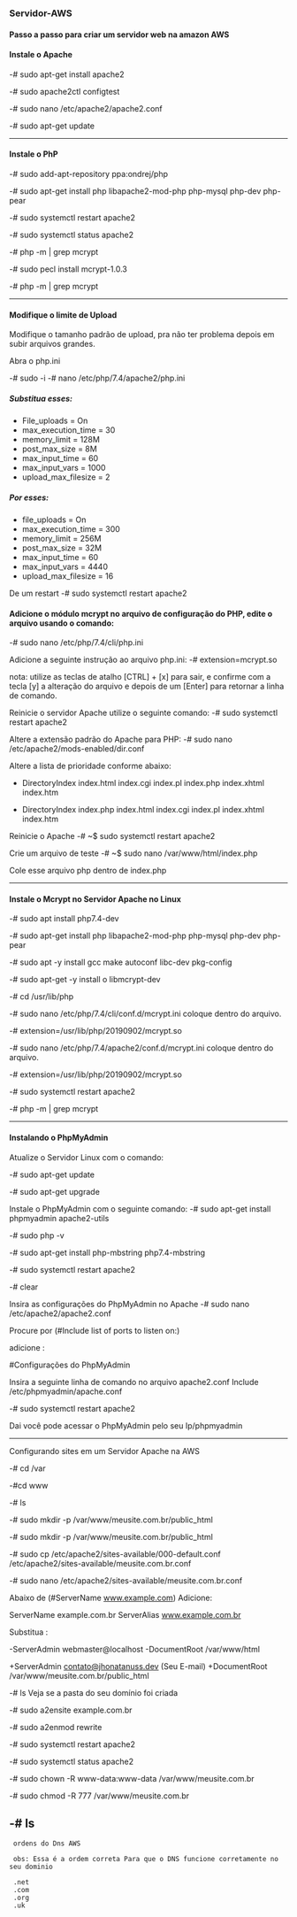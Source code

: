 ### Servidor-AWS
#### Passo a passo para criar um servidor web na amazon AWS


#### Instale o Apache
-# sudo apt-get install apache2

-# sudo apache2ctl configtest

-# sudo nano /etc/apache2/apache2.conf

-# sudo apt-get update

---------------------------------------------

 #### Instale o PhP

-# sudo add-apt-repository ppa:ondrej/php

-# sudo apt-get install php libapache2-mod-php php-mysql php-dev php-pear

-# sudo systemctl restart apache2

-# sudo systemctl status apache2

-# php -m | grep mcrypt

-# sudo pecl install mcrypt-1.0.3

-# php -m | grep mcrypt

---------------------------------------------
#### Modifique o limite de Upload

Modifique o tamanho padrão de upload, pra não ter problema depois em subir arquivos grandes.

Abra o php.ini 

-# sudo -i
-# nano /etc/php/7.4/apache2/php.ini

##### Substitua esses:
- File_uploads = On
- max_execution_time = 30
- memory_limit = 128M
- post_max_size = 8M
- max_input_time = 60
-  max_input_vars = 1000
- upload_max_filesize = 2


##### Por esses:
+ file_uploads = On
+ max_execution_time = 300
+ memory_limit = 256M
+ post_max_size = 32M
+ max_input_time = 60
+ max_input_vars = 4440
+ upload_max_filesize = 16
 
 De um restart
 -# sudo systemctl restart apache2

#### Adicione o módulo mcrypt no arquivo de configuração do PHP, edite o arquivo usando o comando:

-# sudo nano /etc/php/7.4/cli/php.ini

Adicione a seguinte instrução ao arquivo php.ini:
-# extension=mcrypt.so

nota: utilize as teclas de atalho [CTRL] + [x] para sair, e confirme com a tecla [y] a alteração do arquivo e depois de um [Enter] para retornar a linha de comando.


Reinicie o servidor Apache utilize o seguinte comando:
-# sudo systemctl restart apache2

Altere a extensão padrão do Apache para PHP:
-# sudo nano /etc/apache2/mods-enabled/dir.conf

Altere a lista de prioridade conforme abaixo:

- DirectoryIndex index.html index.cgi index.pl index.php index.xhtml index.htm
+ DirectoryIndex index.php index.html index.cgi index.pl index.xhtml index.htm

Reinicie o Apache
-# ~$ sudo systemctl restart apache2


Crie um arquivo de teste
-# ~$ sudo nano /var/www/html/index.php


Cole esse arquivo php dentro de index.php

<?php
// Mostra todas as informações, usa o padrão INFO_ALL
-# phpinfo();

//Mostra apenas informações dos módulos 
// phpinfo(8) mostra um resultado identico.
-# phpinfo(INFO_MODULES);
?>

--------------------------------------------------

#### Instale o Mcrypt no Servidor Apache no Linux
-# sudo apt install php7.4-dev

-# sudo apt-get install php libapache2-mod-php php-mysql php-dev php-pear

-# sudo apt -y install gcc make autoconf libc-dev pkg-config

-# sudo apt-get -y install o libmcrypt-dev


-# cd /usr/lib/php


-# sudo nano /etc/php/7.4/cli/conf.d/mcrypt.ini
coloque dentro do arquivo.

-# extension=/usr/lib/php/20190902/mcrypt.so


-# sudo nano /etc/php/7.4/apache2/conf.d/mcrypt.ini
coloque dentro do arquivo.

-# extension=/usr/lib/php/20190902/mcrypt.so


-# sudo systemctl restart apache2

-# php -m | grep mcrypt

---------------------------------------------

#### Instalando o PhpMyAdmin
 
 Atualize o Servidor Linux com o comando:
 
-# sudo apt-get update

-# sudo apt-get upgrade

Instale o PhpMyAdmin com o seguinte comando:
-# sudo apt-get install phpmyadmin apache2-utils

-# sudo php -v		

-# sudo apt-get install php-mbstring php7.4-mbstring

-# sudo systemctl restart apache2

-# clear

Insira as configurações do PhpMyAdmin no Apache
-# sudo nano /etc/apache2/apache2.conf

Procure por (#Include list of ports to listen on:)

adicione :

#Configurações do PhpMyAdmin

Insira a seguinte linha de comando no arquivo apache2.conf
Include /etc/phpmyadmin/apache.conf

-# sudo systemctl restart apache2

Dai você pode acessar o PhpMyAdmin pelo seu Ip/phpmyadmin

-------------------------------------------------------

Configurando sites em um Servidor Apache na AWS

-# cd /var

-#cd www

-# ls


-# sudo mkdir -p /var/www/meusite.com.br/public_html

-# sudo mkdir -p /var/www/meusite.com.br/public_html

-# sudo cp /etc/apache2/sites-available/000-default.conf /etc/apache2/sites-available/meusite.com.br.conf

-# sudo nano /etc/apache2/sites-available/meusite.com.br.conf

Abaixo de (#ServerName www.example.com) 
Adicione:

ServerName example.com.br
ServerAlias www.example.com.br

Substitua :

-ServerAdmin webmaster@localhost
-DocumentRoot /var/www/html

+ServerAdmin contato@jhonatanuss.dev (Seu E-mail)
+DocumentRoot /var/www/meusite.com.br/public_html

-# ls 
Veja se a pasta do seu domínio foi criada

-# sudo a2ensite example.com.br

-# sudo a2enmod rewrite

-# sudo systemctl restart apache2

-# sudo systemctl status apache2

-# sudo chown -R www-data:www-data /var/www/meusite.com.br

-# sudo chmod -R 777 /var/www/meusite.com.br

-# ls
--------------------------------------------------------------
     ordens do Dns AWS    
     
     obs: Essa é a ordem correta Para que o DNS funcione corretamente no seu dominio
     
     .net
     .com
     .org
     .uk
	 

